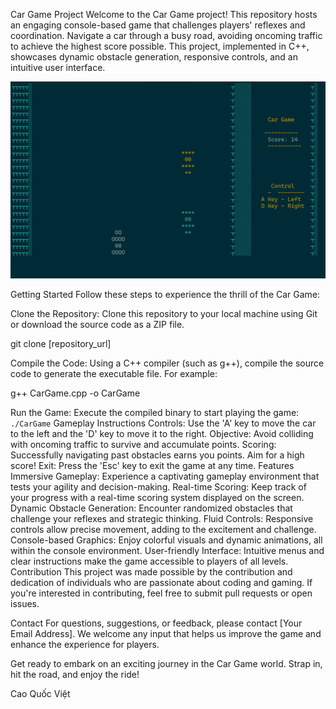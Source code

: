 
Car Game Project
Welcome to the Car Game project! This repository hosts an engaging console-based game that challenges players' reflexes and coordination. Navigate a car through a busy road, avoiding oncoming traffic to achieve the highest score possible. This project, implemented in C++, showcases dynamic obstacle generation, responsive controls, and an intuitive user interface.
<p align="center">
  <img src="CarGameDemo.png" alt="Car Game" width="600">
</p>
Getting Started
Follow these steps to experience the thrill of the Car Game:

Clone the Repository: Clone this repository to your local machine using Git or download the source code as a ZIP file.

git clone [repository_url]

Compile the Code: Using a C++ compiler (such as g++), compile the source code to generate the executable file. For example:

g++ CarGame.cpp -o CarGame

Run the Game: Execute the compiled binary to start playing the game:
``
./CarGame
``
Gameplay Instructions
Controls: Use the 'A' key to move the car to the left and the 'D' key to move it to the right.
Objective: Avoid colliding with oncoming traffic to survive and accumulate points.
Scoring: Successfully navigating past obstacles earns you points. Aim for a high score!
Exit: Press the 'Esc' key to exit the game at any time.
Features
Immersive Gameplay: Experience a captivating gameplay environment that tests your agility and decision-making.
Real-time Scoring: Keep track of your progress with a real-time scoring system displayed on the screen.
Dynamic Obstacle Generation: Encounter randomized obstacles that challenge your reflexes and strategic thinking.
Fluid Controls: Responsive controls allow precise movement, adding to the excitement and challenge.
Console-based Graphics: Enjoy colorful visuals and dynamic animations, all within the console environment.
User-friendly Interface: Intuitive menus and clear instructions make the game accessible to players of all levels.
Contribution
This project was made possible by the contribution and dedication of individuals who are passionate about coding and gaming. If you're interested in contributing, feel free to submit pull requests or open issues.

Contact
For questions, suggestions, or feedback, please contact [Your Email Address]. We welcome any input that helps us improve the game and enhance the experience for players.

Get ready to embark on an exciting journey in the Car Game world. Strap in, hit the road, and enjoy the ride!

Cao Quốc Việt
